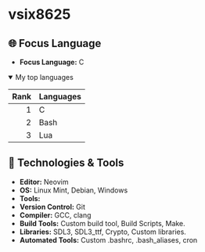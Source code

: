# vsix8625

## 🌐 Focus Language
- **Focus Language:** C

<details open>
<summary>My top languages</summary>

| Rank | Languages |
|-----:|-----------|
|     1| C         |
|     2| Bash      |
|     3| Lua       |

</details>


## 🔧 Technologies & Tools
- **Editor:** Neovim
- **OS:** Linux Mint, Debian, Windows 
- **Tools:**
-  **Version Control:** Git
-  **Compiler:** GCC, clang
-  **Build Tools:** Custom build tool, Build Scripts, Make.
-  **Libraries:** SDL3, SDL3_ttf, Crypto, Custom libraries.
-  **Automated Tools:** Custom .bashrc, .bash_aliases, cron


